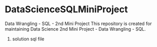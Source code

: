 # DataScienceSQLMiniProject
Data Wrangling - SQL - 2nd Mini Project
This repository is created for maintaining Data Science 2nd Mini Project - Data Wrangling - SQL.
1. solution sql file
